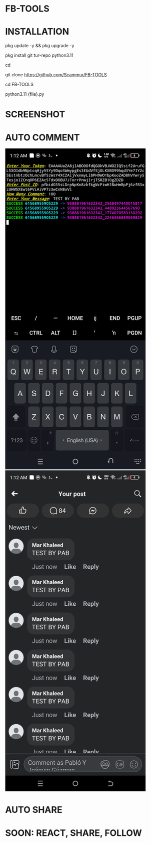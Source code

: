 # FB-TOOLS


# INSTALLATION

pkg update -y && pkg upgrade -y

pkg install git tur-repo python3.11

cd 

git clone https://github.com/Scammur/FB-TOOLS

cd FB-TOOLS

python3.11 {file}.py

# SCREENSHOT
# AUTO COMMENT
<img src=https://raw.githubusercontent.com/Scammur/FB-TOOLS/refs/heads/main/screenshot/Screenshot_20241120-011223.jpg>
<img src=https://raw.githubusercontent.com/Scammur/FB-TOOLS/refs/heads/main/screenshot/Screenshot_20241120-011259.jpg>

# AUTO SHARE

# SOON: REACT, SHARE, FOLLOW
